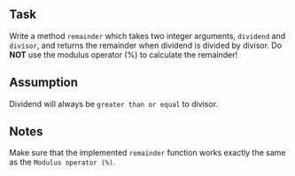 ## Task
Write a method `remainder` which takes two integer arguments, `dividend` and `divisor`, and returns the remainder when dividend is divided by divisor. Do **NOT** use the modulus operator (%) to calculate the remainder!

## Assumption
Dividend will always be `greater than or equal` to divisor.

## Notes
Make sure that the implemented `remainder` function works exactly the same as the `Modulus operator (%)`.